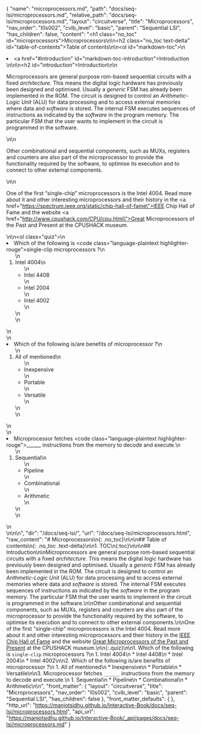 {
  "name": "microprocessors.md",
  "path": "docs/seq-lsi/microprocessors.md",
  "relative_path": "docs/seq-lsi/microprocessors.md",
  "layout": "circuitverse",
  "title": "Microprocessors",
  "nav_order": "l0s002",
  "cvib_level": "basic",
  "parent": "Sequential LSI",
  "has_children": false,
  "content": "<h1 class=\"no_toc\" id=\"microprocessors\">Microprocessors</h1>\n\n<h2 class=\"no_toc text-delta\" id=\"table-of-contents\">Table of contents</h2>\n\n<ol id=\"markdown-toc\">\n  <li><a href=\"#introduction\" id=\"markdown-toc-introduction\">Introduction</a></li>\n</ol>\n\n<h2 id=\"introduction\">Introduction</h2>\n\n<p>Microprocessors are general purpose rom-based sequential circuits with a fixed <em>architecture</em>. This means the digital logic hardware has previously been designed and optimised. Usually a <em>generic</em> FSM has already been implemented in the ROM. The circuit is designed to control an <em>Arithmetic-Logic Unit</em> (ALU) for data processing and to access external memories where data and <em>software</em> is stored. The internal FSM executes sequences of instructions as indicated by the <em>software</em> in the program memory. The particular FSM that the user wants to implement in the circuit is programmed in the software.</p>\n\n<p>Other combinational and sequential components, such as MUXs, registers and counters are also part of the microprocessor to provide the functionality required by the software, to optimise its execution and to connect to other external components.</p>\n\n<p>One of the first “single-chip” microprocessors is the Intel 4004. Read more about it and other interesting microprocessors and their history in the <a href=\"https://spectrum.ieee.org/static/chip-hall-of-fame\">IEEE Chip Hall of Fame</a> and the website <a href=\"http://www.cpushack.com/CPU/cpu.html\">Great Microprocessors of the Past and Present</a> at the CPUSHACK museum.</p>\n\n<ol class=\"quiz\">\n  <li>Which of the following is <code class=\"language-plaintext highlighter-rouge\">single-clip</code> microprocessors ?\n    <ol>\n      <li>Intel 4004\n        <ul>\n          <li>Intel 4408</li>\n          <li>Intel 2004</li>\n          <li>Intel 4002</li>\n        </ul>\n      </li>\n    </ol>\n  </li>\n  <li>Which of the following is/are benefits of microprocessor ?\n    <ol>\n      <li>All of mentioned\n        <ul>\n          <li>Inexpensive</li>\n          <li>Portable</li>\n          <li>Versatile</li>\n        </ul>\n      </li>\n    </ol>\n  </li>\n  <li>Microprocessor fetches <code class=\"language-plaintext highlighter-rouge\">______</code> instructions from the memory to decode and execute.\n    <ol>\n      <li>Sequential\n        <ul>\n          <li>Pipeline</li>\n          <li>Combinational</li>\n          <li>Arithmetic</li>\n        </ul>\n      </li>\n    </ol>\n  </li>\n</ol>\n\n",
  "dir": "/docs/seq-lsi/",
  "url": "/docs/seq-lsi/microprocessors.html",
  "raw_content": "# Microprocessors\n{: .no_toc}\n\n\n## Table of contents\n{: .no_toc .text-delta}\n\n1. TOC\n{:toc}\n\n\n## Introduction\n\nMicroprocessors are general purpose rom-based sequential circuits with a fixed *architecture*. This means the digital logic hardware has previously been designed and optimised. Usually a *generic* FSM has already been implemented in the ROM. The circuit is designed to control an *Arithmetic-Logic Unit* (ALU) for data processing and to access external memories where data and *software* is stored. The internal FSM executes sequences of instructions as indicated by the *software* in the program memory. The particular FSM that the user wants to implement in the circuit is programmed in the software.\n\nOther combinational and sequential components, such as MUXs, registers and counters are also part of the microprocessor to provide the functionality required by the software, to optimise its execution and to connect to other external components.\n\nOne of the first \"single-chip\" microprocessors is the Intel 4004. Read more about it and other interesting microprocessors and their history in the [IEEE Chip Hall of Fame](https://spectrum.ieee.org/static/chip-hall-of-fame) and the website [Great Microprocessors of the Past and Present](http://www.cpushack.com/CPU/cpu.html) at the CPUSHACK museum.\n\n{:.quiz}\n\n1. Which of the following is `single-clip` microprocessors ?\n   1. Intel 4004\n   * Intel 4408\n   * Intel 2004\n   * Intel 4002\n\n2. Which of the following is/are benefits of microprocessor ?\n   1. All of mentioned\n   * Inexpensive\n   * Portable\n   * Versatile\n\n3. Microprocessor fetches `______` instructions from the memory to decode and execute.\n   1. Sequential\n   * Pipeline\n   * Combinational\n   * Arithmetic\n\n",
  "front_matter": {
    "layout": "circuitverse",
    "title": "Microprocessors",
    "nav_order": "l0s002",
    "cvib_level": "basic",
    "parent": "Sequential LSI",
    "has_children": false
  },
  "front_matter_defaults": {
  },
  "http_url": "https://manjotsidhu.github.io/Interactive-Book/docs/seq-lsi/microprocessors.html",
  "api_url": "https://manjotsidhu.github.io/Interactive-Book/_api/pages/docs/seq-lsi/microprocessors.md"
}